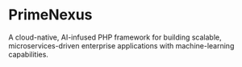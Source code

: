 # PrimeNexus
A cloud-native, AI-infused PHP framework for building scalable, microservices-driven enterprise applications with machine-learning capabilities.
